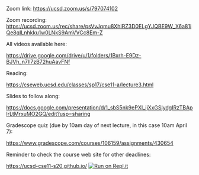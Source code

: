 Zoom link: https://ucsd.zoom.us/s/797074102

Zoom recording: https://ucsd.zoom.us/rec/share/psVvJqmu8XhIRZ3D0ELgYJQBE9W_X6a81iQe8qILnhkku1w0LNkS9AmVVCc8Em-Z

All videos available here:

https://drive.google.com/drive/u/1/folders/1Bxrh-E9Dz-BJVh_n7Il7zB72huAavFNf

Reading:

https://cseweb.ucsd.edu/classes/sp17/cse11-a/lecture3.html

Slides to follow along:

https://docs.google.com/presentation/d/1_sbS5nk9ePXI_ijXxGSlydgIRzTBAplrLtMrxuMO2GQ/edit?usp=sharing

Gradescope quiz (due by 10am day of next lecture, in this case 10am April 7):

https://www.gradescope.com/courses/106159/assignments/430654

Reminder to check the course web site for other deadlines:

https://ucsd-cse11-s20.github.io/
[![Run on Repl.it](https://repl.it/badge/github/ucsd-cse11-s20/02-Vocab-Methods-02-04-2020)](https://repl.it/github/ucsd-cse11-s20/02-Vocab-Methods-02-04-2020)


